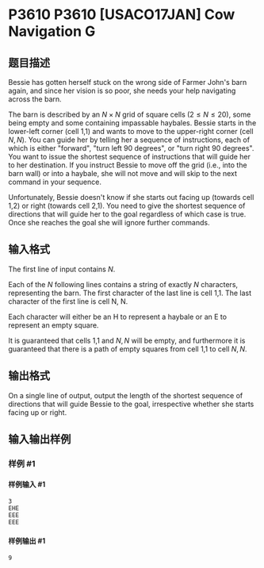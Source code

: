 # P3610 P3610 [USACO17JAN] Cow Navigation G

## 题目描述

Bessie has gotten herself stuck on the wrong side of Farmer John's barn again, and since her vision is so poor, she needs your help navigating across the barn.

The barn is described by an $N \times N$ grid of square cells ($2 \leq N \leq 20$), some being empty and some containing impassable haybales. Bessie starts in the lower-left corner (cell 1,1) and wants to move to the upper-right corner (cell $N,N$). You can guide her by telling her a sequence of instructions, each of which is either "forward", "turn left 90 degrees", or "turn right 90 degrees". You want to issue the shortest sequence of instructions that will guide her to her destination. If you instruct Bessie to move off the grid (i.e., into the barn wall) or into a haybale, she will not move and will skip to the next command in your sequence.

Unfortunately, Bessie doesn't know if she starts out facing up (towards cell 1,2) or right (towards cell 2,1). You need to give the shortest sequence of directions that will guide her to the goal regardless of which case is true. Once she reaches the goal she will ignore further commands.



## 输入格式

The first line of input contains $N$.

Each of the $N$ following lines contains a string of exactly $N$ characters, representing the barn. The first character of the last line is cell 1,1. The last character of the first line is cell N, N.

Each character will either be an H to represent a haybale or an E to represent an empty square.

It is guaranteed that cells 1,1 and $N,N$ will be empty, and furthermore it is guaranteed that there is a path of empty squares from cell 1,1 to cell $N, N$.


## 输出格式

On a single line of output, output the length of the shortest sequence of directions that will guide Bessie to the goal, irrespective whether she starts facing up or right.


## 输入输出样例

### 样例 #1

#### 样例输入 #1

```
3
EHE
EEE
EEE
```

#### 样例输出 #1

```
9
```
